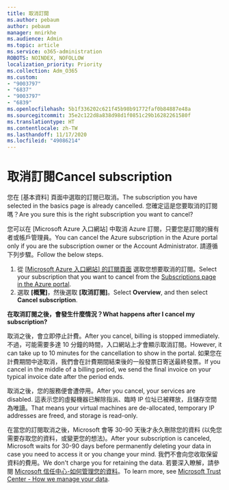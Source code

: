 ```yaml
---
title: 取消訂閱
ms.author: pebaum
author: pebaum
manager: mnirkhe
ms.audience: Admin
ms.topic: article
ms.service: o365-administration
ROBOTS: NOINDEX, NOFOLLOW
localization_priority: Priority
ms.collection: Adm_O365
ms.custom:
- "9003797"
- "6837"
- "9003797"
- "6839"
ms.openlocfilehash: 5b1f336202c621f45b98b91772faf0b84887e48a
ms.sourcegitcommit: 35e2c122d8a838d98d1f0851c29b16282261580f
ms.translationtype: HT
ms.contentlocale: zh-TW
ms.lasthandoff: 11/17/2020
ms.locfileid: "49086214"
---
```

# <a name="cancel-subscription"></a><span data-ttu-id="f530c-102">取消訂閱</span><span class="sxs-lookup"><span data-stu-id="f530c-102">Cancel subscription</span></span>

<span data-ttu-id="f530c-103">您在 [基本資料] 頁面中選取的訂閱已取消。</span><span class="sxs-lookup"><span data-stu-id="f530c-103">The subscription you have selected in the basics page is already cancelled.</span></span> <span data-ttu-id="f530c-104">您確定這是您要取消的訂閱嗎？</span><span class="sxs-lookup"><span data-stu-id="f530c-104">Are you sure this is the right subscription you want to cancel?</span></span>

<span data-ttu-id="f530c-105">您可以在 [Microsoft Azure 入口網站] 中取消 Azure 訂閱，只要您是訂閱的擁有者或帳戶管理員。</span><span class="sxs-lookup"><span data-stu-id="f530c-105">You can cancel the Azure subscription in the Azure portal only if you are the subscription owner or the Account Administrator.</span></span> <span data-ttu-id="f530c-106">請遵循下列步驟。</span><span class="sxs-lookup"><span data-stu-id="f530c-106">Follow the below steps.</span></span>

1. <span data-ttu-id="f530c-107">從 [[Microsoft Azure 入口網站] 的訂閱頁面](https://ms.portal.azure.com/#blade/Microsoft_Azure_Billing/SubscriptionsBlade) 選取您想要取消的訂閱。</span><span class="sxs-lookup"><span data-stu-id="f530c-107">Select your subscription that you want to cancel from the [Subscriptions page in the Azure portal](https://ms.portal.azure.com/#blade/Microsoft_Azure_Billing/SubscriptionsBlade).</span></span>
2. <span data-ttu-id="f530c-108">選取 **[概覽]**，然後選取 **[取消訂閱]**。</span><span class="sxs-lookup"><span data-stu-id="f530c-108">Select **Overview**, and then select **Cancel subscription**.</span></span>

<span data-ttu-id="f530c-109">**在取消訂閱之後，會發生什麼情況？**</span><span class="sxs-lookup"><span data-stu-id="f530c-109">**What happens after I cancel my subscription?**</span></span>

<span data-ttu-id="f530c-110">取消之後，會立即停止計費。</span><span class="sxs-lookup"><span data-stu-id="f530c-110">After you cancel, billing is stopped immediately.</span></span> <span data-ttu-id="f530c-111">不過，可能需要多達 10 分鐘的時間，入口網站上才會顯示取消訂閱。</span><span class="sxs-lookup"><span data-stu-id="f530c-111">However, it can take up to 10 minutes for the cancellation to show in the portal.</span></span> <span data-ttu-id="f530c-112">如果您在計費期間中途取消，我們會在計費期間結束後的一般發票日寄送最終發票。</span><span class="sxs-lookup"><span data-stu-id="f530c-112">If you cancel in the middle of a billing period, we send the final invoice on your typical invoice date after the period ends.</span></span>

<span data-ttu-id="f530c-113">取消之後，您的服務便會遭停用。</span><span class="sxs-lookup"><span data-stu-id="f530c-113">After you cancel, your services are disabled.</span></span> <span data-ttu-id="f530c-114">這表示您的虛擬機器已解除指派、臨時 IP 位址已被釋放，且儲存空間為唯讀。</span><span class="sxs-lookup"><span data-stu-id="f530c-114">That means your virtual machines are de-allocated, temporary IP addresses are freed, and storage is read-only.</span></span>

<span data-ttu-id="f530c-115">在當您的訂閱取消之後，Microsoft 會等 30-90 天後才永久刪除您的資料 (以免您需要存取您的資料，或變更您的想法)。</span><span class="sxs-lookup"><span data-stu-id="f530c-115">After your subscription is canceled, Microsoft waits for 30-90 days before permanently deleting your data in case you need to access it or you change your mind.</span></span> <span data-ttu-id="f530c-116">我們不會向您收取保留資料的費用。</span><span class="sxs-lookup"><span data-stu-id="f530c-116">We don't charge you for retaining the data.</span></span> <span data-ttu-id="f530c-117">若要深入瞭解，請參閱 [Microsoft 信任中心-如何管理您的資料](https://www.microsoft.com/trust-center/privacy/data-management#leave)。</span><span class="sxs-lookup"><span data-stu-id="f530c-117">To learn more, see [Microsoft Trust Center - How we manage your data](https://www.microsoft.com/trust-center/privacy/data-management#leave).</span></span>

